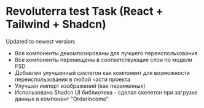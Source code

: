 # Revoluterra test Task (React + Tailwind + Shadcn)

Updated to newest version:

- Все компоненты декомпозированы для лучшего переиспользования
- Все компоненты перемещены в соответствующие слои по модели FSD
- Добавлен улучшенный скелетон как компонент для возможности переиспользования в любой части проекта
- Улучшен импорт изображений (как переменных)
- Использована Shadcn UI библиотека - сделал скелетон при загрузке данных в компонент "Orderincome"
